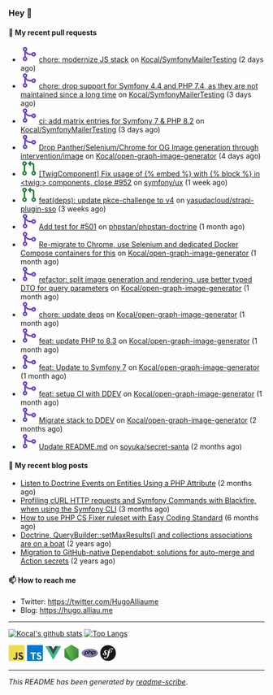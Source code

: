 ### Hey 👋

#### 👷 My recent pull requests

- ![](./assets/pr-merged.svg) [chore: modernize JS stack](https://github.com/Kocal/SymfonyMailerTesting/pull/37) on [Kocal/SymfonyMailerTesting](https://github.com/Kocal/SymfonyMailerTesting) (2 days ago)
- ![](./assets/pr-merged.svg) [chore: drop support for Symfony 4.4 and PHP 7.4, as they are not maintained since a long time](https://github.com/Kocal/SymfonyMailerTesting/pull/36) on [Kocal/SymfonyMailerTesting](https://github.com/Kocal/SymfonyMailerTesting) (3 days ago)
- ![](./assets/pr-merged.svg) [ci: add matrix entries for Symfony 7 &amp; PHP 8.2](https://github.com/Kocal/SymfonyMailerTesting/pull/35) on [Kocal/SymfonyMailerTesting](https://github.com/Kocal/SymfonyMailerTesting) (3 days ago)
- ![](./assets/pr-merged.svg) [Drop Panther/Selenium/Chrome for OG Image generation through intervention/image](https://github.com/Kocal/open-graph-image-generator/pull/8) on [Kocal/open-graph-image-generator](https://github.com/Kocal/open-graph-image-generator) (4 days ago)
- ![](./assets/pr-open.svg) [[TwigComponent] Fix usage of {% embed %} with {% block %} in &lt;twig:&gt; components, close #952](https://github.com/symfony/ux/pull/1397) on [symfony/ux](https://github.com/symfony/ux) (1 week ago)
- ![](./assets/pr-open.svg) [feat(deps): update pkce-challenge to v4](https://github.com/yasudacloud/strapi-plugin-sso/pull/42) on [yasudacloud/strapi-plugin-sso](https://github.com/yasudacloud/strapi-plugin-sso) (3 weeks ago)
- ![](./assets/pr-merged.svg) [Add test for #501](https://github.com/phpstan/phpstan-doctrine/pull/507) on [phpstan/phpstan-doctrine](https://github.com/phpstan/phpstan-doctrine) (1 month ago)
- ![](./assets/pr-merged.svg) [Re-migrate to Chrome, use Selenium and dedicated Docker Compose containers for this](https://github.com/Kocal/open-graph-image-generator/pull/7) on [Kocal/open-graph-image-generator](https://github.com/Kocal/open-graph-image-generator) (1 month ago)
- ![](./assets/pr-merged.svg) [refactor: split image generation and rendering, use better typed DTO for query parameters](https://github.com/Kocal/open-graph-image-generator/pull/6) on [Kocal/open-graph-image-generator](https://github.com/Kocal/open-graph-image-generator) (1 month ago)
- ![](./assets/pr-merged.svg) [chore: update deps](https://github.com/Kocal/open-graph-image-generator/pull/5) on [Kocal/open-graph-image-generator](https://github.com/Kocal/open-graph-image-generator) (1 month ago)
- ![](./assets/pr-merged.svg) [feat: update PHP to 8.3](https://github.com/Kocal/open-graph-image-generator/pull/4) on [Kocal/open-graph-image-generator](https://github.com/Kocal/open-graph-image-generator) (1 month ago)
- ![](./assets/pr-merged.svg) [feat: Update to Symfony 7](https://github.com/Kocal/open-graph-image-generator/pull/3) on [Kocal/open-graph-image-generator](https://github.com/Kocal/open-graph-image-generator) (1 month ago)
- ![](./assets/pr-merged.svg) [feat: setup CI with DDEV](https://github.com/Kocal/open-graph-image-generator/pull/2) on [Kocal/open-graph-image-generator](https://github.com/Kocal/open-graph-image-generator) (1 month ago)
- ![](./assets/pr-merged.svg) [Migrate stack to DDEV](https://github.com/Kocal/open-graph-image-generator/pull/1) on [Kocal/open-graph-image-generator](https://github.com/Kocal/open-graph-image-generator) (2 months ago)
- ![](./assets/pr-merged.svg) [Update README.md](https://github.com/soyuka/secret-santa/pull/1) on [soyuka/secret-santa](https://github.com/soyuka/secret-santa) (2 months ago)

#### 📜 My recent blog posts

- [Listen to Doctrine Events on Entities Using a PHP Attribute](https://hugo.alliau.me/posts/2023-11-12-listen-to-doctrine-events-on-entities-given-a-php-attribute.html) (2 months ago)
- [Profiling cURL HTTP requests and Symfony Commands with Blackfire, when using the Symfony CLI](https://hugo.alliau.me/posts/2023-10-21-blackfire-and-symfony-cli.html) (3 months ago)
- [How to use PHP CS Fixer ruleset with Easy Coding Standard](https://hugo.alliau.me/posts/2023-07-19-how-to-use-php-cs-fixer-ruleset-with-easy-coding-standard.html) (6 months ago)
- [Doctrine, QueryBuilder::setMaxResults() and collections associations are on a boat](https://hugo.alliau.me/posts/2022-01-07-doctrine-setmaxresults-and-collections-associations-are-on-a-boat.html) (2 years ago)
- [Migration to GitHub-native Dependabot: solutions for auto-merge and Action secrets](https://hugo.alliau.me/posts/2021-05-04-migration-to-github-native-dependabot-solutions-for-auto-merge-and-action-secrets.html) (2 years ago)

#### 📫 How to reach me

- Twitter: https://twitter.com/HugoAlliaume
- Blog: https://hugo.alliau.me

---

[![Kocal's github stats](https://github-readme-stats.vercel.app/api?username=Kocal&count_private=true&hide=stars)](https://github.com/anuraghazra/github-readme-stats)
[![Top Langs](https://github-readme-stats.vercel.app/api/top-langs/?username=Kocal&layout=compact)](https://github.com/anuraghazra/github-readme-stats)

<img src="https://raw.githubusercontent.com/devicons/devicon/master/icons/javascript/javascript-original.svg" alt="javascript" title="javascript" width="32" height="32"/> <img src="https://raw.githubusercontent.com/devicons/devicon/master/icons/typescript/typescript-original.svg" alt="typescript" title="typescript" width="32" height="32"/> <img src="https://raw.githubusercontent.com/devicons/devicon/master/icons/vuejs/vuejs-original.svg" alt="vuejs" title="vuejs" width="32" height="32"/> <img src="https://raw.githubusercontent.com/devicons/devicon/master/icons/nodejs/nodejs-original.svg" alt="nodejs" title="nodejs" width="32" height="32"/> <img src="https://raw.githubusercontent.com/devicons/devicon/master/icons/php/php-original.svg" alt="php" title="php" width="32" height="32"/> <img src="https://raw.githubusercontent.com/devicons/devicon/master/icons/symfony/symfony-original.svg" alt="symfony" title="symfony" width="32" height="32"/> 

---

_This README has been generated by [readme-scribe](https://github.com/muesli/readme-scribe/)_.

